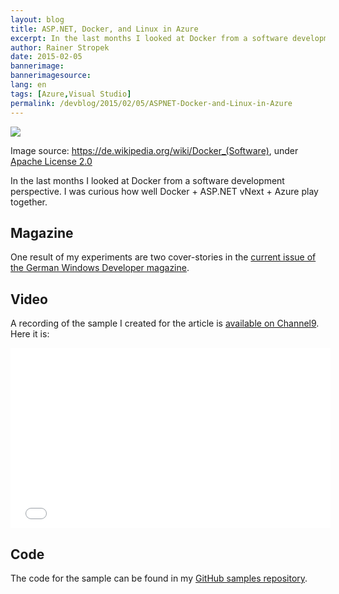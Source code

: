 ```yaml
---
layout: blog
title: ASP.NET, Docker, and Linux in Azure
excerpt: In the last months I looked at Docker from a software development perspective. The results can be read in the current issue of the German Windows Developer magazine and in a Channel9 video.
author: Rainer Stropek
date: 2015-02-05
bannerimage: 
bannerimagesource: 
lang: en
tags: [Azure,Visual Studio]
permalink: /devblog/2015/02/05/ASPNET-Docker-and-Linux-in-Azure
---
```


<p>
  <img src="{{site.baseurl}}/content/images/blog/2015/02/Docker_(container_engine)_logo.png" />
</p><p class="imageCaption">Image source: <a href="https://de.wikipedia.org/wiki/Docker_(Software)" target="_blank">https://de.wikipedia.org/wiki/Docker_(Software)</a>, under <a href="https://github.com/dotcloud/docker/blob/master/LICENSE" target="_blank">Apache License 2.0</a></p><p>In the last months I looked at Docker from a software development perspective. I was curious how well Docker + ASP.NET vNext + Azure play together.</p><h2>Magazine</h2><p>One result of my experiments are two cover-stories in the <a href="https://windowsdeveloper.de/Windows-Developer-315-178690" target="_blank">current issue of the German Windows Developer magazine</a>.</p><h2>Video</h2><p>A recording of the sample I created for the article is <a href="http://channel9.msdn.com/Series/Visual-Studio-Germany/How-to-Run-ASPNET-vNext-in-Azure-Using-Docker-Containers" target="_blank">available on Channel9</a>. Here it is:</p><iframe src="//channel9.msdn.com/Series/Visual-Studio-Germany/How-to-Run-ASPNET-vNext-in-Azure-Using-Docker-Containers/player" width="512" height="288" allowFullScreen="allowFullScreen" frameBorder="0"></iframe><h2>Code</h2><p>The code for the sample can be found in my <a href="https://github.com/rstropek/DockerVS2015Intro" target="_blank">GitHub samples repository</a>.</p>